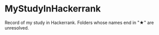 # MyStudyInHackerrank
Record of my study in Hackerrank.
Folders whose names end in "★" are unresolved.